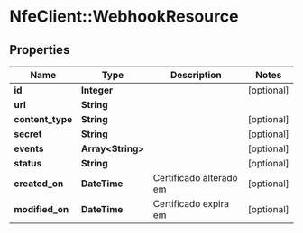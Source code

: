 # NfeClient::WebhookResource

## Properties
Name | Type | Description | Notes
------------ | ------------- | ------------- | -------------
**id** | **Integer** |  | [optional] 
**url** | **String** |  | 
**content_type** | **String** |  | [optional] 
**secret** | **String** |  | [optional] 
**events** | **Array&lt;String&gt;** |  | [optional] 
**status** | **String** |  | [optional] 
**created_on** | **DateTime** | Certificado alterado em | [optional] 
**modified_on** | **DateTime** | Certificado expira em | [optional] 


